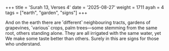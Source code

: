 +++
title = 'Surah 13, Verses 4'
date = '2025-08-27'
weight = 1711
ayah = 4
tags = ["earth", "garden", "signs"]
+++

And on the earth there are ˹different˺ neighbouring tracts, gardens of grapevines, ˹various˺ crops, palm trees—some stemming from the same root, others standing alone. They are all irrigated with the same water, yet We make some taste better than others. Surely in this are signs for those who understand.